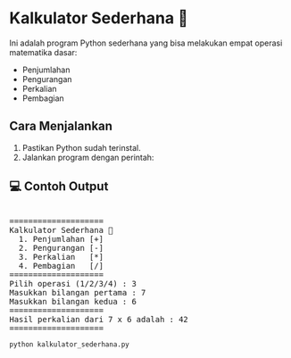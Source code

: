 # Kalkulator Sederhana 🐍

Ini adalah program Python sederhana yang bisa melakukan empat operasi matematika dasar:

- Penjumlahan
- Pengurangan
- Perkalian
- Pembagian

## Cara Menjalankan

1. Pastikan Python sudah terinstal.
2. Jalankan program dengan perintah:

## 💻 Contoh Output

<pre> 
==================== 
Kalkulator Sederhana 🐍
  1. Penjumlahan [+] 
  2. Pengurangan [-] 
  3. Perkalian   [*] 
  4. Pembagian   [/] 
==================== 
Pilih operasi (1/2/3/4) : 3 
Masukkan bilangan pertama : 7 
Masukkan bilangan kedua : 6 
==================== 
Hasil perkalian dari 7 x 6 adalah : 42 
==================== 
</pre>

```bash
python kalkulator_sederhana.py
